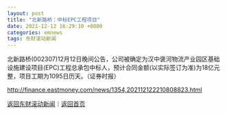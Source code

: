 ```yaml
---
layout: post
title: "北新路桥：中标EPC工程项目"
date: 2021-12-12 16:29:10 +0800
categories: emnews
tags: 东财滚动新闻
---
```


北新路桥(002307)12月12日晚间公告，公司被确定为汉中褒河物流产业园区基础设施建设项目(EPC)工程总承包中标人，预计合同金额(以实际签订为准)为18亿元整，项目工期为1095日历天。（证券时报）

<http://finance.eastmoney.com/news/1354,202112122210808823.html>

[返回东财滚动新闻](//finews.withounder.com/emnews/)｜[返回首页](//finews.withounder.com/)